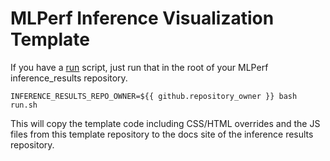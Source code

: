 # MLPerf Inference Visualization Template

If you have a [run](https://raw.githubusercontent.com/GATEOverflow/inference_results_v4.1/main/run.sh) script, just run that in the root of your MLPerf inference_results repository.

```
INFERENCE_RESULTS_REPO_OWNER=${{ github.repository_owner }} bash run.sh
```

This will copy the template code including CSS/HTML overrides and the JS files from this template repository to the docs site of the inference results repository.



